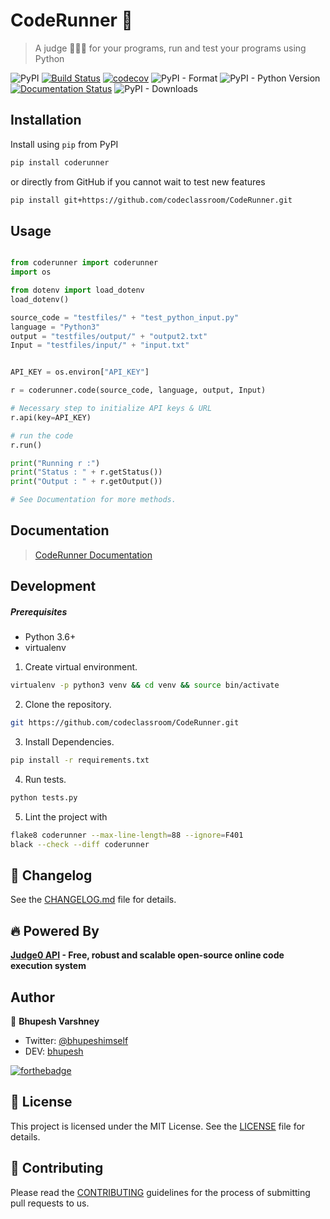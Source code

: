 # CodeRunner 🏃

> A judge 👨🏽‍⚖️ for your programs, run and test your programs using Python


![PyPI](https://img.shields.io/pypi/v/coderunner?color=blue)
[![Build Status](https://travis-ci.org/codeclassroom/CodeRunner.svg?branch=master)](https://travis-ci.org/codeclassroom/CodeRunner)
[![codecov](https://codecov.io/gh/codeclassroom/CodeRunner/branch/master/graph/badge.svg)](https://codecov.io/gh/codeclassroom/CodeRunner)
![PyPI - Format](https://img.shields.io/pypi/format/coderunner?color=orange)
![PyPI - Python Version](https://img.shields.io/pypi/pyversions/coderunner)
[![Documentation Status](https://readthedocs.org/projects/coderunner/badge/?version=latest)](https://coderunner.readthedocs.io/en/latest/?badge=latest)
![PyPI - Downloads](https://img.shields.io/pypi/dm/coderunner?color=blue)


## Installation

Install using `pip` from PyPI

```bash
pip install coderunner
```

or directly from GitHub if you cannot wait to test new features

```bash
pip install git+https://github.com/codeclassroom/CodeRunner.git
```

## Usage

```python

from coderunner import coderunner
import os

from dotenv import load_dotenv
load_dotenv()

source_code = "testfiles/" + "test_python_input.py"
language = "Python3"
output = "testfiles/output/" + "output2.txt"
Input = "testfiles/input/" + "input.txt"


API_KEY = os.environ["API_KEY"]

r = coderunner.code(source_code, language, output, Input)

# Necessary step to initialize API keys & URL
r.api(key=API_KEY)

# run the code
r.run()

print("Running r :")
print("Status : " + r.getStatus())
print("Output : " + r.getOutput())

# See Documentation for more methods.
```

## Documentation

> [CodeRunner Documentation](https://coderunner.readthedocs.io/en/latest/)


## Development

##### Prerequisites
- Python 3.6+
- virtualenv

1. Create virtual environment.
```bash
virtualenv -p python3 venv && cd venv && source bin/activate
```
2. Clone the repository.
```bash
git https://github.com/codeclassroom/CodeRunner.git
```
3. Install Dependencies.
```bash
pip install -r requirements.txt
```
4. Run tests.
```bash
python tests.py
```
5. Lint the project with
```bash
flake8 coderunner --max-line-length=88 --ignore=F401
black --check --diff coderunner
```

## 📝 Changelog

See the [CHANGELOG.md](CHANGELOG.md) file for details.

## :fire: Powered By
**[Judge0 API](https://github.com/judge0/api) - Free, robust and scalable open-source online code execution system**

## Author

👥 **Bhupesh Varshney**

- Twitter: [@bhupeshimself](https://twitter.com/bhupeshimself)
- DEV: [bhupesh](https://dev.to/bhupesh)

[![forthebadge](https://forthebadge.com/images/badges/built-with-love.svg)](https://forthebadge.com)

## 📜 License

This project is licensed under the MIT License. See the [LICENSE](LICENSE) file for details.

## 👋 Contributing

Please read the [CONTRIBUTING](CONTRIBUTING.md) guidelines for the process of submitting pull requests to us.
